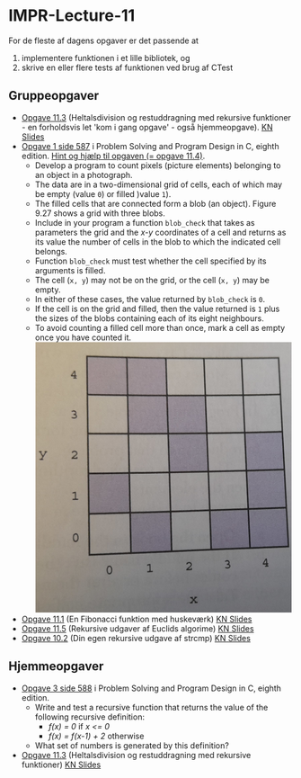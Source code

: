 # IMPR-Lecture-11
For de fleste af dagens opgaver er det passende at
1) implementere funktionen i et lille bibliotek, og
2) skrive en eller flere tests af funktionen ved brug af CTest

## Gruppeopgaver
- [Opgave 11.3](src/exercise-11.3.c) (Heltalsdivision og restuddragning med rekursive funktioner - en forholdsvis let 'kom i gang opgave' - også hjemmeopgave). [KN Slides](http://people.cs.aau.dk/~normark/impr-c/recursion-power3-slide-exercise-1.html)
- [Opgave 1 side 587](src/exercise-PSPDC-587-1.c) i Problem Solving and Program Design in C, eighth edition.
[Hint og hjælp til opgaven (= opgave 11.4)](http://people.cs.aau.dk/~normark/impr-c/recursion-opgaver-slide-exercise-1.html).
  - Develop a program to count pixels (picture elements) belonging to an object in a photograph.
  - The data are in a two-dimensional grid of cells, each of which may be empty (value `0`) or filled )value `1`).
  - The filled cells that are connected form a blob (an object). Figure 9.27 shows a grid with three blobs.
  - Include in your program a function `blob_check` that takes as parameters the grid and the _x-y_ coordinates of a cell and returns as its value the number of cells in the blob to which the indicated cell belongs.
  - Function `blob_check` must test whether the cell specified by its arguments is filled.
  - The cell (`x, y`) may not be on the grid, or the cell (`x, y`) may be empty.
  - In either of these cases, the value returned by `blob_check` is `0`.
  - If the cell is on the grid and filled, then the value returned is `1` plus the sizes of the blobs containing each of its eight neighbours.
  - To avoid counting a filled cell more than once, mark a cell as empty once you have counted it.
![fig.9.27.png](fig.9.27.png)
- [Opgave 11.1](src/exercise-11.1.c) (En Fibonacci funktion med huskeværk) [KN Slides](http://people.cs.aau.dk/~normark/impr-c/recursion-fib3-slide-exercise-1.html)
- [Opgave 11.5](src/exercise-11.5.c) (Rekursive udgaver af Euclids algorime) [KN Slides](http://people.cs.aau.dk/~normark/impr-c/recursion-opgaver-slide-exercise-2.html)
- [Opgave 10.2](src/exercise-10.2.c) (Din egen rekursive udgave af strcmp) [KN Slides](http://people.cs.aau.dk/~normark/impr-c/strings-strcmp-slide-exercise-1.html)


## Hjemmeopgaver
- [Opgave 3 side 588](src/exercise-PSPDC-588-3.c) i Problem Solving and Program Design in C, eighth edition.
  - Write and test a recursive function that returns the value of the following recursive definition:
    - _f(x) = 0_ if _x <= 0_
    - _f(x) = f(x-1) + 2_ otherwise
  - What set of numbers is generated by this definition?
- [Opgave 11.3](src/exercise-11.3.c) (Heltalsdivision og restuddragning med rekursive funktioner) [KN Slides](http://people.cs.aau.dk/~normark/impr-c/recursion-power3-slide-exercise-1.html)
